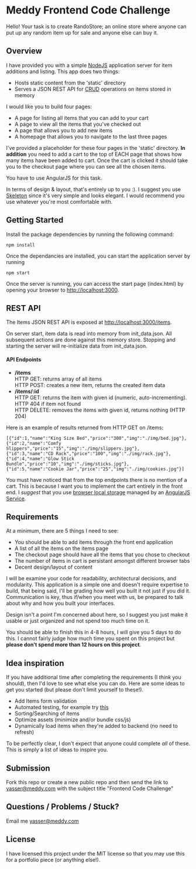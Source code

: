 Meddy Frontend Code Challenge
=======================

Hello! Your task is to create RandoStore; an online store where anyone can put up any random item up for sale and anyone else can buy it.

## Overview

I have provided you with a simple [NodeJS](https://nodejs.org)
application server for item additions and listing.
This app does two things:
* Hosts static content from the 'static' directory
* Serves a JSON REST API for [CRUD](http://en.wikipedia.org/wiki/Create,_read,_update_and_delete) operations on items stored in memory

I would like you to build four pages: 
* A page for listing all items that you can add to your cart
* A page to view all the items that you've checked out
* A page that allows you to add new items
* A homepage that allows you to navigate to the last three pages

I've provided a placeholder for these four pages in the 'static' directory.
**In addition** you need to add a cart to the top of EACH page that shows how many items have been added to cart. Once the cart is clicked it should take you to the checkout page where you can see all the chosen items.

You have to use AngularJS for this task.

In terms of design & layout, that's entirely up to you :). I suggest you use [Skeleton](http://getskeleton.com/) since it's very simple and looks elegant. I would recommend you use whatever you're most comfortable with.


## Getting Started

Install the package dependencies by running the following command:
```
npm install
```

Once the dependancies are installed, you can start the application server by running
```
npm start
```

Once the server is running, you can access the start page (index.html) by opening your browser to [http://localhost:3000](http://localhost:3000).

## REST API

The Items JSON REST API is exposed at [http://localhost:3000/items](http://localhost:3000).

On server start, item data is read into memory from init_data.json. All subsequent actions are done against this memory store.  Stopping and starting the server will re-initialize data from init_data.json.  

#### API Endpoints

* **/items**  
HTTP GET: returns array of all items  
HTTP POST: creates a new item, returns the created item data
* **/items/:id**  
HTTP GET: returns the item with given id (numeric, auto-incrementing).  HTTP 404 if item not found  
HTTP DELETE: removes the items with given id, returns nothing (HTTP 204)

Here is an example of results returned from HTTP GET on /items:
```
[{"id":1,"name":"King Size Bed","price":"300","img":"./img/bed.jpg"},
{"id":2,"name":"Comfy Slippers","price":"15","img":"./img/slippers.jpg"},
{"id":3,"name":"CD Rack","price":"100","img":"./img/rack.jpg"},
{"id":4,"name":"Glow Stick Bundle","price":"10","img":"./img/sticks.jpg"},
{"id":5,"name":"Cookie Jar","price":"25","img":"./img/cookies.jpg"}]
```

You must have noticed that from the top endpoints there is no mention of a cart. This is because I want you to implement the cart entirely in the front end. I _suggest_ that you use [browser local storage](https://developer.mozilla.org/en-US/docs/Web/API/Window/localStorage) managed by an [AngularJS Service](https://www.tutorialspoint.com/angularjs/angularjs_services.htm).

## Requirements

At a minimum, there are 5 things I need to see:
* You should be able to add items through the front end application
* A list of all the items on the items page
* The checkout page should have all the items that you chose to checkout
* The number of items in cart is persistant amongst different browser tabs
* Decent design/layout of content

I will be examine your code for readability, architectural decisions, and modularity. This application is a simple one and doesn't require expertise to build, that being said, I'll be grading how well you built it not just if you did it. Communication is key, thus if/when you meet with us, be prepared to talk about why and how you built your interfaces.

Design isn't a point I'm concerned about here, so I suggest you just make it usable or just organized and not spend too much time on it.

You should be able to finish this in 4-8 hours, I will give you 5 days to do this. I cannot fairly judge how much time you spent on this project but **please don't spend more than 12 hours on this project**.

## Idea inspiration

If you have additional time after completing the requirements (I _think_ you should), then I'd love to see what else you can do. Here are some ideas to get you started (but please don't limit yourself to these!).

* Add Items form validation
* Automated testing, for example try [this](https://www.protractortest.org/)
* Sorting/Searching of items
* Optimize assets (minimize and/or bundle css/js)
* Dynamically load items when they're added to backend (no need to refresh)

To be perfectly clear, I don't expect that anyone could complete _all_ of these. This is simply a list of ideas to inspire you.

## Submission

Fork this repo or create a new public repo and then send the link to [yasser@meddy.com](mailto:yasser@meddy.com) with the subject title "Frontend Code Challenge"

## Questions / Problems / Stuck?

Email me [yasser@meddy.com](mailto:yasser@meddy.com)

## License

I have licensed this project under the MIT license so that you may use this for a portfolio piece (or anything else!).
